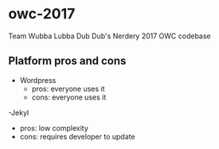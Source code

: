 # owc-2017
Team Wubba Lubba Dub Dub's Nerdery 2017 OWC codebase

## Platform pros and cons

- Wordpress
  - pros: everyone uses it
  - cons: everyone uses it
  
-Jekyl
 - pros: low complexity
 - cons: requires developer to update
